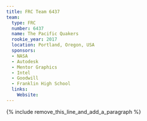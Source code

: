 ```yaml
---
title: FRC Team 6437
team:
  type: FRC
  number: 6437
  name: The Pacific Quakers
  rookie_year: 2017
  location: Portland, Oregon, USA
  sponsors:
  - NASA
  - Autodesk
  - Mentor Graphics
  - Intel
  - Goodwill
  - Franklin High School
  links:
    Website:
---
```


{% include remove_this_line_and_add_a_paragraph %}